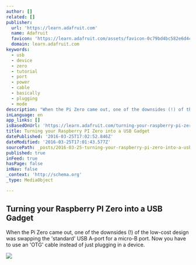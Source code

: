 ```yaml
---
author: []
related: []
publisher:
  url: 'https://learn.adafruit.com'
  name: Adafruit
  favicon: 'https://learn.adafruit.com/assets/favicon-0c79bd4bc582e6d4cf3afe417bd1e28120527c09d92c08a6464690c5bf6b85f4.ico'
  domain: learn.adafruit.com
keywords:
  - usb
  - device
  - zero
  - tutorial
  - port
  - power
  - cable
  - basically
  - plugging
  - mode
description: "When the Pi Zero came out, one of the downsides (!) of the low-cost design was swapping the 'standard' USB A-port for a micro-B port. Now you have to use an 'OTG' cable instead of just plugging in a device."
inLanguage: en
app_links: []
isBasedOnUrl: 'https://learn.adafruit.com/turning-your-raspberry-pi-zero-into-a-usb-gadget'
title: Turning your Raspberry PI Zero into a USB Gadget
datePublished: '2016-03-25T17:02:52.846Z'
dateModified: '2016-03-25T17:01:43.577Z'
sourcePath: _posts/2016-03-25-turning-your-raspberry-pi-zero-into-a-usb-gadget.md
published: true
inFeed: true
hasPage: false
inNav: false
_context: 'http://schema.org'
_type: MediaObject

---
```

<article style=""><h1>Turning your Raspberry PI Zero into a USB Gadget</h1><p>When the Pi Zero came out, one of the downsides (!) of the low-cost design was swapping the 'standard' USB A-port for a micro-B port. Now you have to use an 'OTG' cable instead of just plugging in a device.</p><img src="https://learn.adafruit.com/system/assets/assets/000/029/343/medium800/raspberry_pi_2885-04.jpg?1451151062" /></article>